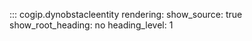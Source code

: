 ::: cogip.dynobstacleentity
    rendering:
      show_source: true
      show_root_heading: no
      heading_level: 1
